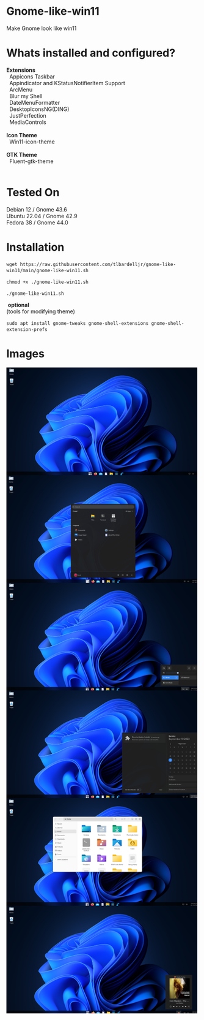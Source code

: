 # Gnome-like-win11
Make Gnome look like win11

# Whats installed and configured?
<b>Extensions</b><br>
&nbsp; Appicons Taskbar<br>
&nbsp; Appindicator and KStatusNotifierItem Support<br>
&nbsp; ArcMenu<br>
&nbsp; Blur my Shell<br>
&nbsp; DateMenuFormatter<br>
&nbsp; DesktopIconsNG(DING)<br>
&nbsp; JustPerfection<br>
&nbsp; MediaControls<br><br>
<b>Icon Theme</b><br>
&nbsp; Win11-icon-theme<br><br>
<b>GTK Theme</b><br>
&nbsp; Fluent-gtk-theme<br><br>

# Tested On
Debian 12 / Gnome 43.6<br>
Ubuntu 22.04 / Gnome 42.9<br>
Fedora 38 / Gnome 44.0

# Installation


```
wget https://raw.githubusercontent.com/tlbardelljr/gnome-like-win11/main/gnome-like-win11.sh
```

```
chmod +x ./gnome-like-win11.sh
```

```
./gnome-like-win11.sh
```
&nbsp;<b>optional</b><br>(tools for modifying theme)

```
sudo apt install gnome-tweaks gnome-shell-extensions gnome-shell-extension-prefs
```

# Images
<a href="https://github.com/tlbardelljr/gnome-like-win11/blob/main/images/1.png?raw-true"><img src="https://github.com/tlbardelljr/gnome-like-win11/blob/main/images/1.png?raw-true" align="left" height="281" width="500" ></a> 
<a href="https://github.com/tlbardelljr/gnome-like-win11/blob/main/images/2.png?raw-true"><img src="https://github.com/tlbardelljr/gnome-like-win11/blob/main/images/2.png?raw-true" align="left" height="281" width="500" ></a> 
<a href="https://github.com/tlbardelljr/gnome-like-win11/blob/main/images/3.png?raw-true"><img src="https://github.com/tlbardelljr/gnome-like-win11/blob/main/images/3.png?raw-true" align="left" height="281" width="500" ></a> 
<a href="https://github.com/tlbardelljr/gnome-like-win11/blob/main/images/4.png?raw-true"><img src="https://github.com/tlbardelljr/gnome-like-win11/blob/main/images/4.png?raw-true" align="left" height="281" width="500" ></a> 
<a href="https://github.com/tlbardelljr/gnome-like-win11/blob/main/images/5.png?raw-true"><img src="https://github.com/tlbardelljr/gnome-like-win11/blob/main/images/5.png?raw-true" align="left" height="281" width="500" ></a> 
<a href="https://github.com/tlbardelljr/gnome-like-win11/blob/main/images/6.png?raw-true"><img src="https://github.com/tlbardelljr/gnome-like-win11/blob/main/images/6.png?raw-true" align="left" height="281" width="500" ></a> 

